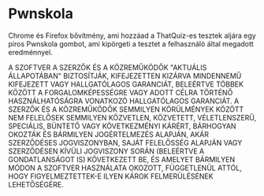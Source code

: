 # Pwnskola

Chrome és Firefox bővítmény, ami hozzáad a ThatQuiz-es tesztek aljára egy piros
Pwnskola gombot, ami kipörgeti a tesztet a felhasználó által megadott
eredménnyel.

A SZOFTVER A SZERZŐK ÉS A KÖZREMŰKÖDŐK "AKTUÁLIS ÁLLAPOTÁBAN" BIZTOSÍTJÁK, KIFEJEZETTEN
KIZÁRVA MINDENNEMŰ KIFEJEZETT VAGY HALLGATÓLAGOS GARANCIÁT, BELEÉRTVE TÖBBEK
KÖZÖTT A FORGALOMKÉPESSÉGRE VAGY ADOTT CÉLRA TÖRTÉNŐ HASZNÁLHATÓSÁGRA VONATKOZÓ
HALLGATÓLAGOS GARANCIÁT. A SZERZŐK ÉS A KÖZREMŰKÖDŐK SEMMILYEN KÖRÜLMÉNYEK KÖZÖTT NEM FELELŐSEK
SEMMILYEN KÖZVETLEN, KÖZVETETT, VÉLETLENSZERŰ, SPECIÁLIS, BÜNTETŐ VAGY KÖVETKEZMÉNYI
KÁRÉRT, BÁRHOGYAN OKOZTÁK ÉS BÁRMILYEN JOGÉRTELMEZÉS ALAPJÁN, AKÁR SZERZŐDÉSES
JOGVISZONYBAN, SAJÁT FELELŐSSÉG ALAPJÁN VAGY SZERZŐDÉSEN KÍVÜLI JOGVISZONY SORÁN
(BELEÉRTVE A GONDATLANSÁGOT IS) KÖVETKEZETT BE, ÉS AMELYET BÁRMILYEN
MÓDON A SZOFTVER HASZNÁLATA OKOZOTT, FÜGGETLENÜL ATTÓL, HOGY FIGYELMEZTETTEK-E
ILYEN KÁROK FELMERÜLÉSÉNEK LEHETŐSÉGÉRE.
